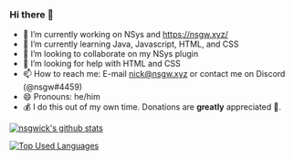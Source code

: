 ### Hi there 👋

<!--
**nsgwick/nsgwick** is a ✨ _special_ ✨ repository because its `README.md` (this file) appears on your GitHub profile.

Here are some ideas to get you started:

- 🔭 I’m currently working on ...
- 🌱 I’m currently learning ...
- 👯 I’m looking to collaborate on ...
- 🤔 I’m looking for help with ...
- 💬 Ask me about ...
- 📫 How to reach me: ...
- 😄 Pronouns: ...
- ⚡ Fun fact: ...
-->

- 🔭 I’m currently working on NSys and https://nsgw.xyz/
- 🌱 I’m currently learning Java, Javascript, HTML, and CSS
- 👯 I’m looking to collaborate on my NSys plugin
- 🤔 I’m looking for help with HTML and CSS
- 📫 How to reach me: E-mail nick@nsgw.xyz or contact me on Discord (@nsgw#4459)
- 😄 Pronouns: he/him
- 💰 I do this out of my own time. Donations are __greatly__ appreciated 🙏.

[![nsgwick's github stats](https://github-readme-stats.vercel.app/api?username=nsgwick&show_icons=true&include_all_commits=true&theme=material-palenight)](https://github.com/nsgwick/nsgwick)

[![Top Used Languages](https://github-readme-stats.vercel.app/api/top-langs/?username=nsgwick&layout=compact&theme=material-palenight)](https://github.com/nsgwick/nsgwick)
